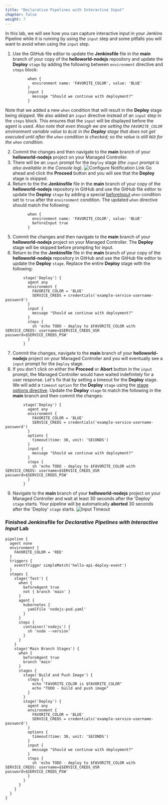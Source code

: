```yaml
---
title: "Declarative Pipelines with Interactive Input"
chapter: false
weight: 7
--- 
```


In this lab, we will see how you can capture interactive input in your Jenkins Pipeline while it is running by using the `input` step and some pitfalls you will want to avoid when using the `input` step.

1. Use the GitHub file editor to update the **Jenkinsfile** file in the **main** branch of your copy of the **helloworld-nodejs** repository and update the **Deploy** `stage` by adding the following between `environment` directive and `steps` block:

```
          when {
            environment name: 'FAVORITE_COLOR', value: 'BLUE'
          }
          input {
            message "Should we continue with deployment?"
          }
```

Note that we added a new `when` condition that will result in the **Deploy** stage being skipped. We also added an `input` directive instead of an `input` step in the `steps` block. This ensures that the `input` will be displayed before the agent is used. *Also note that even though we are setting the `FAVORITE_COLOR` environment variable value to `BLUE` in the **Deploy** stage that does not get executed until after the `when` condition is checked; so the value is still `RED` for the `when` condition.* 

2. Commit the changes and then navigate to the **main** branch of your **helloworld-nodejs** project on your Managed Controller.
3. There will be an `input` prompt for the `Deploy` stage (*the `input` prompt is also available in the Console log*). ![Configure Notification Link](input-prompt.png?width=50pc) Go ahead and click the **Proceed** button and you will see that the **Deploy** stage is skipped. 
4. Return to the the **Jenkinsfile** file in the **main** branch of your copy of the **helloworld-nodejs** repository in GitHub and use the GitHub file editor to update the **Deploy** `stage` by adding a special [beforeInput](https://www.jenkins.io/doc/book/pipeline/syntax/#evaluating-when-before-the-input-directive) `when` condition set to `true` after the `environment` condition. The updated `when` directive should match the following:
```
          when {
            environment name: 'FAVORITE_COLOR', value: 'BLUE'
            beforeInput true
          }
```

5. Commit the changes and then navigate to the **main** branch of your **helloworld-nodejs** project on your Managed Controller. The **Deploy** stage will be skipped before prompting for input.
6. Return to the the **Jenkinsfile** file in the **main** branch of your copy of the **helloworld-nodejs** repository in GitHub and use the GitHub file editor to update the **Deploy** `stage`. Replace the entire **Deploy** stage with the following:
```
        stage('Deploy') {
          agent any
          environment {
            FAVORITE_COLOR = 'BLUE'
            SERVICE_CREDS = credentials('example-service-username-password')
          }
          input {
            message "Should we continue with deployment?"
          }
          steps {
            sh 'echo TODO - deploy to $FAVORITE_COLOR with SERVICE_CREDS: username=$SERVICE_CREDS_USR password=$SERVICE_CREDS_PSW'
          }
        }
```

7. Commit the changes, navigate to the **main** branch of your **helloworld-nodejs** project on your Managed Controller and you will eventually see a `input` prompt for the `Deploy` stage.
8. If you don't click on either the **Proceed** or **Abort** button in the `input` prompt, the Managed Controller would have waited indefinitely for a user response. Let's fix that by setting a timeout for the **Deploy** stage. We will add a `timeout` `option` for the **Deploy** `stage` using the [stage options directive](https://jenkins.io/doc/book/pipeline/syntax/#stage-options). Update the **Deploy** `stage` to match the following in the **main** branch and then commit the changes:

```
        stage('Deploy') {
          agent any
          environment {
            FAVORITE_COLOR = 'BLUE'
            SERVICE_CREDS = credentials('example-service-username-password')
          }
          options {
            timeout(time: 30, unit: 'SECONDS') 
          }
          input {
            message "Should we continue with deployment?"
          }
          steps {
            sh 'echo TODO - deploy to $FAVORITE_COLOR with SERVICE_CREDS: username=$SERVICE_CREDS_USR password=$SERVICE_CREDS_PSW'
          }
        }
```

9. Navigate to the **main** branch of your **helloworld-nodejs** project on your Managed Controller and wait at least 30 seconds after the 'Deploy' `stage` starts. Your pipeline will be automatically **aborted** 30 seconds after the 'Deploy' `stage` starts. ![Input Timeout](input-timeout.png?width=50pc)

### Finished Jenkinsfile for *Declarative Pipelines with Interactive Input* Lab
```
pipeline {
  agent none
  environment {
    FAVORITE_COLOR = 'RED'
  }  
  triggers {
    eventTrigger simpleMatch('hello-api-deploy-event')
  }
  stages {
    stage('Test') {
      when {
        beforeAgent true
        not { branch 'main' }
      }
      agent {
        kubernetes {
          yamlFile 'nodejs-pod.yaml'
        }
      }
      steps {
        container('nodejs') { 
          sh 'node --version'
        }
      }
    }
    stage('Main Branch Stages') {
      when {
        beforeAgent true
        branch 'main'
      }
      stages {
        stage('Build and Push Image') {
          steps {
            echo "FAVORITE_COLOR is $FAVORITE_COLOR"  
            echo "TODO - build and push image"
          }
        }
        stage('Deploy') {
          agent any
          environment {
            FAVORITE_COLOR = 'BLUE'
            SERVICE_CREDS = credentials('example-service-username-password')
          }
          options {
            timeout(time: 30, unit: 'SECONDS') 
          }
          input {
            message "Should we continue with deployment?"
          }
          steps {
            sh 'echo TODO - deploy to $FAVORITE_COLOR with SERVICE_CREDS: username=$SERVICE_CREDS_USR password=$SERVICE_CREDS_PSW'
          }
        }
      }
    }
  }
}
```

